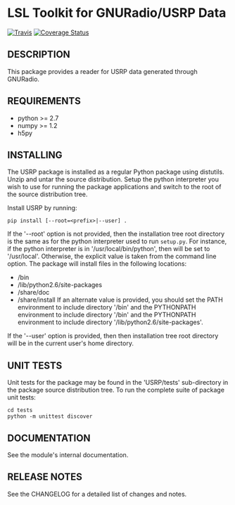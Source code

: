 LSL Toolkit for GNURadio/USRP Data
==================================

[![Travis](https://travis-ci.com/lwa-project/usrp.svg?branch=master)](https://travis-ci.com/lwa-project/ursp.svg?branch=master)  [![Coverage Status](https://coveralls.io/repos/github/lwa-project/usrp/badge.svg?branch=master)](https://coveralls.io/github/lwa-project/usrp?branch=master)

DESCRIPTION
-----------
This package provides a reader for USRP data generated through GNURadio.

REQUIREMENTS
------------
  * python >= 2.7
  * numpy >= 1.2
  * h5py

INSTALLING
----------
The USRP package is installed as a regular Python package using distutils.  
Unzip and untar the source distribution. Setup the python interpreter you 
wish to use for running the package applications and switch to the root of 
the source distribution tree.

Install USRP by running:
    
    pip install [--root=<prefix>|--user] .

If the '--root' option is not provided, then the installation 
tree root directory is the same as for the python interpreter used 
to run `setup.py`.  For instance, if the python interpreter is in
'/usr/local/bin/python', then <prefix> will be set to '/usr/local'.
Otherwise, the explicit <prefix> value is taken from the command line
option.  The package will install files in the following locations:
  * <prefix>/bin
  * <prefix>/lib/python2.6/site-packages
  * <prefix>/share/doc
  * <prefix>/share/install
If an alternate <prefix> value is provided, you should set the PATH
environment to include directory '<prefix>/bin' and the PYTHONPATH
environment to include directory '<prefix>/bin' and the PYTHONPATH
environment to include directory '<prefix>/lib/python2.6/site-packages'.

If the '--user' option is provided, then then installation tree root 
directory will be in the current user's home directory.

UNIT TESTS
----------
Unit tests for the package may be found in the 'USRP/tests' sub-directory in
the package source distribution tree.  To run the complete suite of package unit 
tests:

    cd tests
    python -m unittest discover

DOCUMENTATION
-------------
See the module's internal documentation.

RELEASE NOTES
-------------
See the CHANGELOG for a detailed list of changes and notes.
